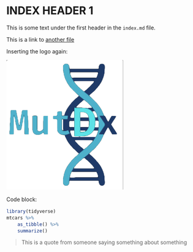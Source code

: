 # INDEX HEADER 1

This is some text under the first header in the `index.md` file.

This is a link to [another file](another-file.md)

Inserting the logo again:

![Our logo](logo.png)

Code block:

```r
library(tidyverse)
mtcars %>%
	as_tibble() %>%
	summarize()
```

> This is a quote from someone saying something about something

